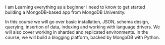 I am Learning everything as a beginner I need to know to get started building a MongoDB-based app from MongoDB University.

In this course we will go over basic installation, JSON, schema design, querying, insertion of data, indexing and working with language drivers. We will also cover working in sharded and replicated environments. In the course, we will build a blogging platform, backed by MongoDB with Python. 